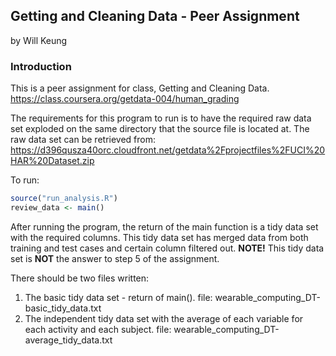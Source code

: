 ## Getting and Cleaning Data - Peer Assignment
by Will Keung

### Introduction
This is a peer assignment for class, Getting and Cleaning Data.
https://class.coursera.org/getdata-004/human_grading

The requirements for this program to run is to have the required raw data set exploded on the same directory that the source file is located at.
The raw data set can be retrieved from: https://d396qusza40orc.cloudfront.net/getdata%2Fprojectfiles%2FUCI%20HAR%20Dataset.zip

To run: 
```R
source("run_analysis.R")
review_data <- main()
```
After running the program, the return of the main function is a tidy data set with the required columns. This tidy data set has merged data from both training and test cases and certain column filtered out. 
**NOTE!** This tidy data set is **NOT** the answer to step 5 of the assignment.

There should be two files written:
1. The basic tidy data set - return of main(). file: wearable_computing_DT-basic_tidy_data.txt
2. The independent tidy data set with the average of each variable for each activity and each subject. file: wearable_computing_DT-average_tidy_data.txt

